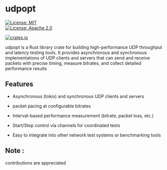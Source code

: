# udpopt

[![License: MIT](https://img.shields.io/badge/License-MIT-blue.svg)](LICENSE-MIT)  
[![License: Apache 2.0](https://img.shields.io/badge/License-Apache%202.0-blue.svg)](LICENSE-APACHE)

[![crates.io](https://img.shields.io/crates/v/udpopt.svg)](https://crates.io/crates/udpopt)


udpopt is a Rust library crate for building high-performance UDP throughput and latency testing tools.
It provides asynchronous and synchronous implementations of UDP clients and servers that can send and receive packets with precise timing, measure bitrates, and collect detailed performance results 



##  Features

- Asynchronous (tokio) and synchronous UDP clients and servers

-  packet pacing at configurable bitrates

- Interval-based performance measurement (bitrate, packet loss, etc.)

- Start/Stop control via channels for coordinated tests

- Easy to integrate into other network test systems or benchmarking tools



## Note : 
contributions are appreciated



